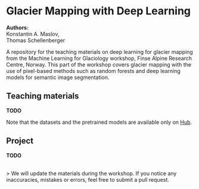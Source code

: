 # Glacier Mapping with Deep Learning

**Authors:** <br/>
Konstantin A. Maslov, <br/>
Thomas Schellenberger

A repository for the teaching materials on deep learning for glacier mapping from the Machine Learning for Glaciology workshop, Finse Alpine Research Centre, Norway. This part of the workshop covers glacier mapping with the use of pixel-based methods such as random forests and deep learning models for semantic image segmentation.

## Teaching materials

**TODO**

Note that the datasets and the pretrained models are available only on [Hub](https://hub.jupytearth.org/).

## Project

**TODO**

<br/>
> We will update the materials during the workshop. If you notice any inaccuracies, mistakes or errors, feel free to submit a pull request.
